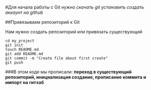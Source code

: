 #Для начала работы с Git нужно
_скачать git_
_установить_
_создать аккаунт на github_

##Привязываем репозиторий к Git

Нам нужно создать репозиторий или привязать существующий 

```
cd my_project
git init
touch README.md
git add README.md 
git commit -m "Create file about first create"
git push
```
###В этом коде мы прописали:
**переход в существующий репозиторий, инициализация создание, прописание коммита и импорт на гитхаб**